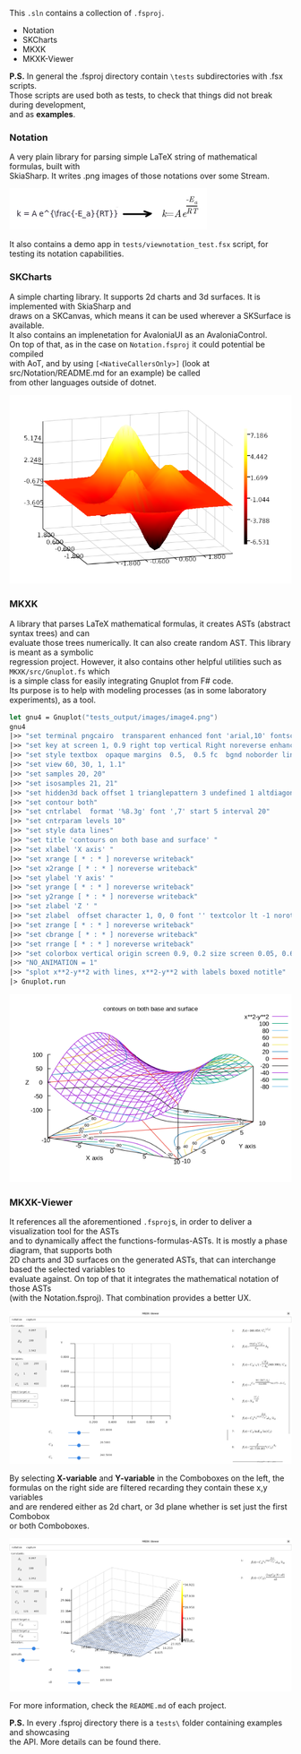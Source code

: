 This `.sln` contains a collection of `.fsproj`.   

- Notation
- SKCharts
- MKXK
- MKXK-Viewer

**P.S.** In general the .fsproj directory contain `\tests` subdirectories with .fsx scripts.   
Those scripts are used both as tests, to check that things did not break during development,  
and as **examples**.   


### Notation

A very plain library for parsing simple LaTeX string of mathematical formulas, built with   
SkiaSharp. It writes .png images of those notations over some Stream.   

![image](images/notation_parser.png)

It also contains a demo app in `tests/viewnotation_test.fsx` script, for testing its notation capabilities.

### SKCharts

A simple charting library. It supports 2d charts and 3d surfaces. It is implemented with SkiaSharp and   
draws on a SKCanvas, which means it can be used wherever a SKSurface is available.   
It also contains an implenetation for AvaloniaUI as an AvaloniaControl.   
On top of that, as in the case on `Notation.fsproj` it could potential be compiled   
with AoT, and by using `[<NativeCallersOnly>]` (look at src/Notation/README.md for an example) be called  
from other languages outside of dotnet.  

![](images/skcharts.png)

### MKXK

A library that parses LaTeX mathematical formulas, it creates ASTs (abstract syntax trees) and can    
evaluate those trees numerically. It can also create random AST. This library is meant as a symbolic   
regression project. However, it also contains other helpful utilities such as `MKXK/src/Gnuplot.fs` which  
is a simple class for easily integrating Gnuplot from F# code.    
Its purpose is to help with modeling processes (as in some laboratory experiments), as a tool.  

```fs
let gnu4 = Gnuplot("tests_output/images/image4.png")
gnu4
|>> "set terminal pngcairo  transparent enhanced font 'arial,10' fontscale 1.0 size 600, 400 "
|>> "set key at screen 1, 0.9 right top vertical Right noreverse enhanced autotitle nobox"
|>> "set style textbox  opaque margins  0.5,  0.5 fc  bgnd noborder linewidth  1.0"
|>> "set view 60, 30, 1, 1.1"
|>> "set samples 20, 20"
|>> "set isosamples 21, 21"
|>> "set hidden3d back offset 1 trianglepattern 3 undefined 1 altdiagonal bentover"
|>> "set contour both"
|>> "set cntrlabel  format '%8.3g' font ',7' start 5 interval 20"
|>> "set cntrparam levels 10"
|>> "set style data lines"
|>> "set title 'contours on both base and surface' "
|>> "set xlabel 'X axis' "
|>> "set xrange [ * : * ] noreverse writeback"
|>> "set x2range [ * : * ] noreverse writeback"
|>> "set ylabel 'Y axis' "
|>> "set yrange [ * : * ] noreverse writeback"
|>> "set y2range [ * : * ] noreverse writeback"
|>> "set zlabel 'Z ' "
|>> "set zlabel  offset character 1, 0, 0 font '' textcolor lt -1 norotate"
|>> "set zrange [ * : * ] noreverse writeback"
|>> "set cbrange [ * : * ] noreverse writeback"
|>> "set rrange [ * : * ] noreverse writeback"
|>> "set colorbox vertical origin screen 0.9, 0.2 size screen 0.05, 0.6 front  noinvert bdefault"
|>> "NO_ANIMATION = 1"
|>> "splot x**2-y**2 with lines, x**2-y**2 with labels boxed notitle"
|> Gnuplot.run
```

![image](images/image4.png)

### MKXK-Viewer

It references all the aforementioned `.fsproj`s, in order to deliver a visualization tool for the ASTs   
and to dynamically affect the functions-formulas-ASTs. It is mostly a phase diagram, that supports both  
2D charts and 3D surfaces on the generated ASTs, that can interchange based the selected variables to  
evaluate against. On top of that it integrates the mathematical notation of those ASTs   
(with the Notation.fsproj). That combination provides a better UX.   


![](images/mkxk-viewer.png)

By selecting **X-variable** and **Y-variable** in the Comboboxes on the left, the   
formulas on the right side are filtered recarding they contain these x,y variables   
and are rendered either as 2d chart, or 3d plane whether is set just the first Combobox   
or both Comboboxes.

![](images/mkxk-viewer-2.png)


For more information, check the `README.md` of each project.  

**P.S.** In every .fsproj directory there is a `tests\` folder containing examples and showcasing  
the API. More details can be found there.   
